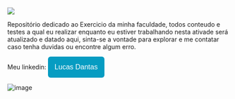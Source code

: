 # <p align="center">

<img src="https://img.shields.io/badge/-Atividade%20Concluida%20!-green"/>


  Repositório dedicado ao Exercicio da minha faculdade, todos conteudo e testes a qual eu realizar enquanto eu estiver trabalhando nesta ativade será atualizado e datado aqui, sinta-se a vontade para explorar e me contatar caso tenha duvidas ou encontre algum erro.

  Meu linkedin: <a href="https://www.linkedin.com/in/lucas-dantas-6837b9227/"><button style="background: #069cc2; border-radius: 6px; padding: 15px; cursor: pointer; color: #fff; border: none; font-size: 16px;">Lucas Dantas</button></a>



![image](https://user-images.githubusercontent.com/105881498/189107909-5d2e2f05-fbe0-4b6a-b02a-72a0e8391f14.png)
